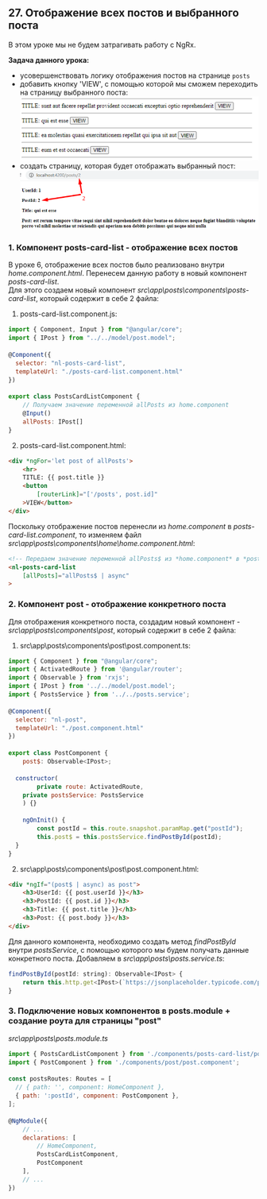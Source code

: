 ## 27. Отображение всех постов и выбранного поста

В этом уроке мы не будем затрагивать работу с NgRx. 

**Задача данного урока:**
- усовершенствовать логику отображения постов на странице `posts`
- добавить кнопку 'VIEW', с помощью которой мы сможем переходить на страницу выбранного поста:
	![](./img/27.1.png)
- создать страницу, которая будет отображать выбранный пост:
	![](./img/27.2.png)

### 1. Компонент posts-card-list - отображение всех постов

В уроке 6, отображение всех постов было реализовано внутри *home.component.html*. Перенесем данную работу в новый компонент *posts-card-list*.   
Для этого создаем новый компонент *src\app\posts\components\posts-card-list*, который содержит в себе 2 файла:

1. posts-card-list.component.js:
```js
import { Component, Input } from "@angular/core";
import { IPost } from "../../model/post.model";

@Component({
  selector: "nl-posts-card-list",
  templateUrl: "./posts-card-list.component.html"
})

export class PostsCardListComponent {
	// Получаем значение переменной allPosts из home.component
	@Input()
	allPosts: IPost[]
}
```

2. posts-card-list.component.html:
```html
<div *ngFor='let post of allPosts'>
	<hr>
	TITLE: {{ post.title }}
	<button
		[routerLink]="['/posts', post.id]"
	>VIEW</button>
</div>
```

Поскольку отображение постов перенесли из *home.component* в *posts-card-list.component*, то изменяем файл *src\app\posts\components\home\home.component.html*:
```html
<!-- Передаем значение переменной allPosts$ из *home.component* в *posts-card-list.component* -->
<nl-posts-card-list
	[allPosts]="allPosts$ | async"
>
```

### 2. Компонент post - отображение конкретного поста

Для отображения конкретного поста, создадим новый компонент - *src\app\posts\components\post*, который содержит в себе 2 файла:

1. src\app\posts\components\post\post.component.ts:
```js
import { Component } from "@angular/core";
import { ActivatedRoute } from '@angular/router';
import { Observable } from 'rxjs';
import { IPost } from '../../model/post.model';
import { PostsService } from '../../posts.service';

@Component({
  selector: "nl-post",
  templateUrl: "./post.component.html"
})

export class PostComponent {
	post$: Observable<IPost>;

  constructor(
		private route: ActivatedRoute,
    private postsService: PostsService
	) {}
	
	ngOnInit() {
		const postId = this.route.snapshot.paramMap.get("postId");
		this.post$ = this.postsService.findPostById(postId);
  }
}
```

2. src\app\posts\components\post\post.component.html:
```html
<div *ngIf="(post$ | async) as post">
	<h3>UserId: {{ post.userId }}</h3>
	<h3>PostId: {{ post.id }}</h3>
	<h3>Title: {{ post.title }}</h3>
	<h3>Post: {{ post.body }}</h3>
</div>
```

Для данного компонента, необходимо создать метод *findPostById* внутри *postsService*, с помощью которого мы будем получать данные конкретного поста. 
Добавляем в *src\app\posts\posts.service.ts*:
```js
findPostById(postId: string): Observable<IPost> {
	return this.http.get<IPost>(`https://jsonplaceholder.typicode.com/posts/${postId}`)
}
```

### 3. Подключение новых компонентов в posts.module + создание роута для страницы "post"

*src\app\posts\posts.module.ts*
```js
import { PostsCardListComponent } from './components/posts-card-list/posts-card-list.component';
import { PostComponent } from './components/post/post.component';

const postsRoutes: Routes = [
  // { path: '', component: HomeComponent },
  { path: ':postId', component: PostComponent },
];

@NgModule({
	// ...
	declarations: [
		// HomeComponent, 
		PostsCardListComponent,
		PostComponent
	],
	// ...
})
```